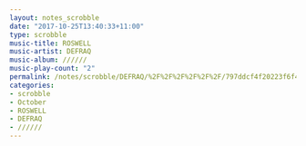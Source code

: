 ```yaml
---
layout: notes_scrobble
date: "2017-10-25T13:40:33+11:00"
type: scrobble
music-title: ROSWELL
music-artist: DEFRAQ
music-album: //////
music-play-count: "2"
permalink: /notes/scrobble/DEFRAQ/%2F%2F%2F%2F%2F%2F/797ddcf4f20223f6f408ee915ce4a218ede0aa89.html
categories:
- scrobble
- October
- ROSWELL
- DEFRAQ
- //////
---
```


